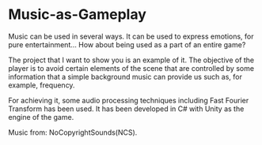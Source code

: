 # Music-as-Gameplay

Music can be used in several ways. It can be used to express emotions, for pure entertainment... How about being used as a part of an entire game?

The project that I want to show you is an example of it. The objective of the player is to avoid certain elements of the scene that are controlled by some information that a simple background music can provide us such as, for example, frequency.

For achieving it, some audio processing techniques including Fast Fourier Transform has been used. It has been developed in C# with Unity as the engine of the game.

Music from: NoCopyrightSounds(NCS).
